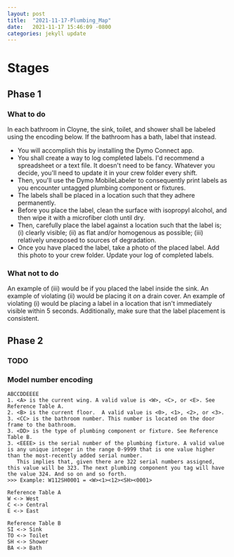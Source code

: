 ```yaml
---
layout: post
title:  "2021-11-17-Plumbing_Map"
date:   2021-11-17 15:46:09 -0800
categories: jekyll update
---
```

# Stages
## Phase 1
### What to do
In each bathroom in Cloyne, the sink, toilet, and shower shall be labeled using the encoding below. If the bathroom has a bath, label that instead. 
* You will accomplish this by installing the Dymo Connect app. 
* You shall create a way to log completed labels. I'd recommend a spreadsheet or a text file. It doesn't need to be fancy. Whatever you decide, you'll need to update it in your crew folder every shift.
* Then, you'll use the Dymo MobileLabeler to consequently print labels as you encounter untagged plumbing component or fixtures. 
* The labels shall be placed in a location such that they adhere permanently. 
* Before you place the label, clean the surface with isopropyl alcohol, and then wipe it with a microfiber cloth until dry. 
* Then, carefully place the label against a location such that the label is; (i) clearly visible; (ii) as flat and/or homogenous as possible; (iii) relatively unexposed to sources of degradation. 
* Once you have placed the label, take a photo of the placed label. Add this photo to your crew folder. Update your log of completed labels.

### What not to do
An example of (iii) would be if you placed the label inside the sink. An example of violating (ii) would be placing it *on* a drain cover. An example of violating (i) would be placing a label in a location that isn't immediately visible within 5 seconds. Additionally, make sure that the label placement is consistent.


## Phase 2
### TODO



### Model number encoding
~~~
ABCCDDEEEE
1. <A> is the current wing. A valid value is <W>, <C>, or <E>. See Reference Table A.
2. <B> is the current floor.  A valid value is <0>, <1>, <2>, or <3>.
3. <CC> is the bathroom number. This number is located on the door frame to the bathroom.
3. <DD> is the type of plumbing component or fixture. See Reference Table B.
3. <EEEE> is the serial number of the plumbing fixture. A valid value is any unique integer in the range 0-9999 that is one value higher than the most-recently added serial number. 
   This implies that, given there are 322 serial numbers assigned, this value will be 323. The next plumbing component you tag will have the value 324. And so on and so forth.
>>> Example: W112SH0001 = <W><1><12><SH><0001> 

Reference Table A
W <-> West
C <-> Central
E <-> East

Reference Table B
SI <-> Sink
TO <-> Toilet
SH <-> Shower
BA <-> Bath
~~~
